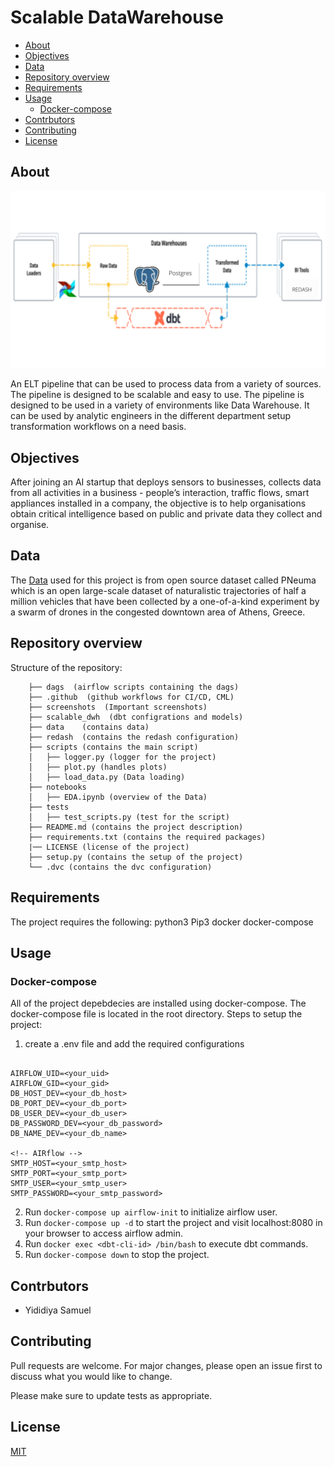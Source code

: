 # Scalable DataWarehouse

<!-- Table of contents -->
- [About](#about)
- [Objectives](#objectives)
- [Data](#data)
- [Repository overview](#repository-overview)
- [Requirements](#requirements)
- [Usage](#usage)
  - [Docker-compose](#docker-compose)
- [Contrbutors](#contrbutors)
- [Contributing](#contributing)
- [License](#license)

## About
<!-- import an image -->
![flow-diagram](./screenshots/flow_fin.png)

An ELT pipeline that can be used to process data from a variety of sources. The pipeline is designed to be scalable and easy to use. The pipeline is designed to be used in a variety of environments like Data Warehouse. It can be used by analytic engineers in the different department setup transformation workflows on a need basis. 

## Objectives
After joining an AI startup that deploys sensors to businesses, collects data from all activities
in a business - people’s interaction, traffic flows, smart appliances installed in a company, the
objective is to help organisations obtain critical intelligence based on public and private data
they collect and organise.


## Data
The [Data](https://www.kaggle.com/c/rossmann-store-sales/data) used for this project is from open source dataset called PNeuma which is an open large-scale dataset of naturalistic trajectories of half a million vehicles that have been collected by a one-of-a-kind experiment by a swarm of drones in the congested downtown area of Athens, Greece. 

## Repository overview
 Structure of the repository:
 
        ├── dags  (airflow scripts containing the dags)
        ├── .github  (github workflows for CI/CD, CML)
        ├── screenshots  (Important screenshots)
        ├── scalable_dwh  (dbt configrations and models)
        ├── data    (contains data)
        ├── redash  (contains the redash configuration)
        ├── scripts (contains the main script)	
        │   ├── logger.py (logger for the project)
        │   ├── plot.py (handles plots)
        │   ├── load_data.py (Data loading)
        ├── notebooks	
        │   ├── EDA.ipynb (overview of the Data)
        ├── tests 
        │   ├── test_scripts.py (test for the script)
        ├── README.md (contains the project description)
        ├── requirements.txt (contains the required packages)
        |── LICENSE (license of the project)
        ├── setup.py (contains the setup of the project)
        └── .dvc (contains the dvc configuration)

## Requirements
The project requires the following:
python3
Pip3
docker
docker-compose

## Usage
### Docker-compose
All of the project depebdecies are installed using docker-compose. The docker-compose file is located in the root directory.
Steps to setup the project:
1. create a .env file and add the required configurations
  ```

AIRFLOW_UID=<your_uid>
AIRFLOW_GID=<your_gid>
DB_HOST_DEV=<your_db_host>
DB_PORT_DEV=<your_db_port>
DB_USER_DEV=<your_db_user>
DB_PASSWORD_DEV=<your_db_password>
DB_NAME_DEV=<your_db_name>

<!-- AIRflow -->
SMTP_HOST=<your_smtp_host>
SMTP_PORT=<your_smtp_port>
SMTP_USER=<your_smtp_user>
SMTP_PASSWORD=<your_smtp_password>

  ```
2. Run `docker-compose up airflow-init` to initialize airflow user.
3. Run `docker-compose up -d` to start the project and visit localhost:8080 in your browser to access airflow admin.
4. Run `docker exec <dbt-cli-id> /bin/bash` to execute dbt commands.
5. Run `docker-compose down` to stop the project.

## Contrbutors
- Yididiya Samuel

## Contributing
Pull requests are welcome. For major changes, please open an issue first to discuss what you would like to change.

Please make sure to update tests as appropriate.


## License
[MIT](https://choosealicense.com/licenses/mit/)
